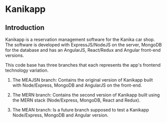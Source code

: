 # Kanikapp

## Introduction

Kanikapp is a reservation management software for the Kanika car shop. The software is developed with ExpressJS/NodeJS on the server, MongoDB for the database and has an AngularJS, React/Redux and Angular front-end versions.

This code base has three branches that each represents the app's frontend technology variation.

1. The MEAJSN branch:
   Contains the original version of Kanikapp built with Node/Express, MongoDB and AngularJS on the front-end.

2. The MERN branch:
   Contains the second version of Kanikapp built using the MERN stack (Node/Express, MongoDB, React and Redux).

3. The MEAN branch:
   Is a future branch supposed to test a Kanikapp Node/Express, MongoDB and Angular version.
